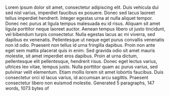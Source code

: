 Lorem ipsum dolor sit amet, consectetur adipiscing elit.
Duis vehicula dui sed nisl varius, imperdiet faucibus ex posuere.
Donec sed lacus laoreet tellus imperdiet hendrerit.
Integer egestas urna at nulla aliquet tempor.
Donec nec purus at ligula tempus malesuada eu id risus.
Aliquam sit amet ligula porttitor neque laoreet auctor.
Aenean tempus libero ut justo tincidunt, vel bibendum turpis consectetur.
Nulla egestas lacus ac mi viverra, sed dapibus ex venenatis.
Pellentesque ut neque eget purus convallis venenatis non id odio.
Praesent non tellus id urna fringilla dapibus.
Proin non ante eget sem mattis placerat quis in enim.
Sed gravida odio sit amet mauris molestie, sit amet imperdiet eros dapibus.
Proin at urna dictum, pellentesque elit pellentesque, hendrerit risus.
Donec eget lectus varius, ultrices leo vitae, tempus justo.
Nulla porttitor quam ac purus varius, sed pulvinar velit elementum.
Etiam mollis lorem sit amet lobortis faucibus.
Duis consectetur orci id lacus varius, id accumsan arcu sagittis.
Praesent consectetur libero non euismod molestie.
Generated 5 paragraphs, 147 words, 1073 bytes of 